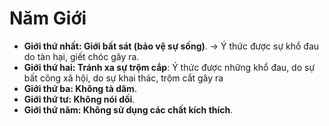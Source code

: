 # Năm Giới

+ **Giới thứ nhất: Giới bất sát (bảo vệ sự sống)**. $\to$ Ý thức được sự khổ đau do tàn hại, giết chóc gây ra. 
+ **Giới thứ hai: Tránh xa sự trộm cắp**: Ý thức được những khổ đau, do sự bất công xã hội, do sự khai thác, trộm cắt gây ra
+ **Giới thứ ba: Không tà dâm**.
+ **Giới thứ tư: Không nói dối**.
+ **Giới thứ năm: Không sử dụng các chất kích thích**.